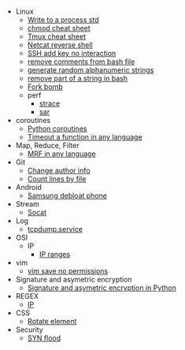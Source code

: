 - Linux
  - [Write to a process std](write_process_std.md)
  - [chmod cheat sheet](chmod_cheat_sheet.md)
  - [Tmux cheat sheet](tmux_cheat_sheet.md)
  - [Netcat reverse shell](nc_reverse_shell.md)
  - [SSH add key no interaction](ssh_add_key_no_interaction.md)
  - [remove comments from bash file](remove_comments_bash_file.md)
  - [generate random alphanumeric strings](generate_random_alphanumeric_strings.md)
  - [remove part of a string in bash](bash_string_remove_part.md)
  - [Fork bomb](fork_bomb.md)
  - perf
    - [strace](strace.md)
    - [sar](sar.md)
- coroutines
  - [Python coroutines](python_coroutines.md)
  - [Timeout a function in any language](timeout_function_in_any_language.md)
- Map, Reduce, Filter
  - [MRF in any language](mrf_in_any_language.md)
- Git
  - [Change author info](git_change_author_info.md)
  - [Count lines by file](git_count_lines_by_file.md)
- Android
  - [Samsung debloat phone](samsung_debloat.md)
- Stream
  - [Socat](socat.md)
- Log
  - [tcpdump.service](log_tcpdump_service.md)
- OSI
  - IP
    - [IP ranges](ip_ranges.md)
- vim
  - [vim save no permissions](vim_save_no_permissions.md)
- Signature and asymetric encryption
  - [Signature and asymetric encryption in Python](signature_encryption_python.md)
- REGEX
  - [IP](ip_regex.md)
- CSS
  - [Rotate element](css_rotate.md)
- Security
  - [SYN flood](syn_flood.md)
